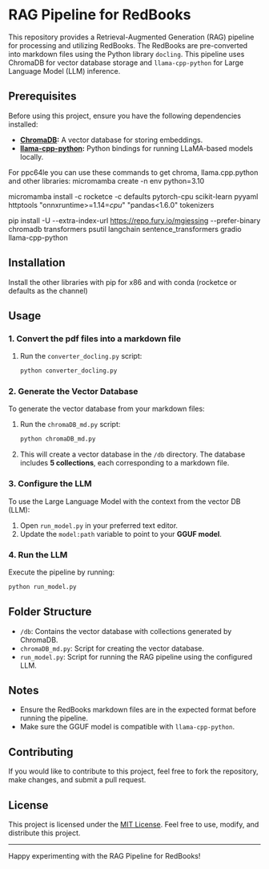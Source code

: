 # RAG Pipeline for RedBooks

This repository provides a Retrieval-Augmented Generation (RAG) pipeline for processing and utilizing RedBooks. The RedBooks are pre-converted into markdown files using the Python library `docling`. This pipeline uses ChromaDB for vector database storage and `llama-cpp-python` for Large Language Model (LLM) inference.

## Prerequisites

Before using this project, ensure you have the following dependencies installed:

- **[ChromaDB](https://github.com/chroma-core/chroma):** A vector database for storing embeddings.
- **[llama-cpp-python](https://github.com/abetlen/llama-cpp-python):** Python bindings for running LLaMA-based models locally.

For ppc64le you can use these commands to get chroma, llama.cpp.python and other libraries:
micromamba create -n env python=3.10

micromamba install -c rocketce -c defaults pytorch-cpu scikit-learn pyyaml httptools "onnxruntime>=1.14=*cpu*" "pandas<1.6.0" tokenizers

pip install -U --extra-index-url https://repo.fury.io/mgiessing --prefer-binary chromadb transformers psutil langchain sentence_transformers gradio llama-cpp-python




## Installation

Install the other libraries with pip for x86 and with conda (rocketce or defaults as the channel)

## Usage

### 1. Convert the pdf files into a markdown file

1. Run the `converter_docling.py` script:
   ```bash
   python converter_docling.py
   ```

### 2. Generate the Vector Database

To generate the vector database from your markdown files:

1. Run the `chromaDB_md.py` script:
   ```bash
   python chromaDB_md.py
   ```
2. This will create a vector database in the `/db` directory. The database includes **5 collections**, each corresponding to a markdown file.

### 3. Configure the LLM

To use the Large Language Model with the context from the vector DB (LLM):

1. Open `run_model.py` in your preferred text editor.
2. Update the `model:path` variable to point to your **GGUF model**.

### 4. Run the LLM

Execute the pipeline by running:
```bash
python run_model.py
```

## Folder Structure

- `/db`: Contains the vector database with collections generated by ChromaDB.
- `chromaDB_md.py`: Script for creating the vector database.
- `run_model.py`: Script for running the RAG pipeline using the configured LLM.

## Notes

- Ensure the RedBooks markdown files are in the expected format before running the pipeline.
- Make sure the GGUF model is compatible with `llama-cpp-python`.

## Contributing

If you would like to contribute to this project, feel free to fork the repository, make changes, and submit a pull request. 

## License

This project is licensed under the [MIT License](LICENSE). Feel free to use, modify, and distribute this project.

---

Happy experimenting with the RAG Pipeline for RedBooks!

